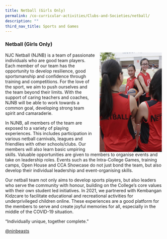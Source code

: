 ```yaml
---
title: Netball (Girls Only)
permalink: /co-curricular-activities/Clubs-and-Societies/netball/
description: ""
third_nav_title: Sports and Games
---
```

### Netball (Girls Only)

<img src="/images/netball1.png" style="width:200px;height:320px;margin-left:15px;" align="right"> NJC Netball (NJNB) is a team of passionate individuals who are good team players. Each member of our team has the opportunity to develop resilience, good sportsmanship and confidence through training and competitions. For the love of the sport, we aim to push ourselves and the team beyond their limits. With the support of caring teachers and coaches, NJNB will be able to work towards a common goal, developing strong team spirit and camaraderie.

In NJNB, all members of the team are exposed to a variety of playing experiences. This includes participation in various netball carnivals, leagues and friendlies with other schools/clubs. Our members will also learn basic umpiring skills. Valuable opportunities are given to members to organise events and take on leadership roles. Events such as the Intra-College Games, training camps, Open House and CCA Showcase do not just bond the team, but also develop their individual leadership and event-organising skills.

Our netball team not only aims to develop sports players, but also leaders who serve the community with honour, building on the College’s core values with their own student led initiatives. In 2021, we partnered with Kembangan Kidzcare to facilitate educational and recreational activities for underprivileged children online. These experiences are a good platform for the members to serve and create joyful memories for all, especially in the middle of the COVID-19 situation.

“Individually unique, together complete.”

[@njnbeasts](https://www.instagram.com/njnbeasts/)
